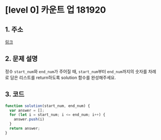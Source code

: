 # [level 0] 카운트 업 181920
## 1. 주소
  [링크](https://school.programmers.co.kr/learn/courses/30/lessons/181920)

## 2. 문제 설명
정수 `start_num`와 `end_num`가 주어질 때, `start_num`부터 `end_num`까지의 숫자를 차례로 담은 리스트를 return하도록 solution 함수를 완성해주세요.

## 3. 코드
```js
function solution(start_num, end_num) {
  var answer = [];
  for (let i = start_num; i <= end_num; i++) {
    answer.push(i)
  }
  return answer;
}
```